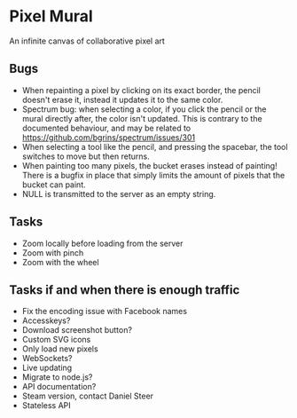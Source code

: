 Pixel Mural
===========
An infinite canvas of collaborative pixel art

Bugs
----
* When repainting a pixel by clicking on its exact border, the pencil doesn't erase it, instead it updates it to the same color.
* Spectrum bug: when selecting a color, if you click the pencil or the mural directly after, the color isn't updated.
This is contrary to the documented behaviour, and may be related to https://github.com/bgrins/spectrum/issues/301
* When selecting a tool like the pencil, and pressing the spacebar, the tool switches to move but then returns.
* When painting too many pixels, the bucket erases instead of painting! There is a bugfix in place that simply limits
the amount of pixels that the bucket can paint.
* NULL is transmitted to the server as an empty string.

Tasks
-----
* Zoom locally before loading from the server
* Zoom with pinch
* Zoom with the wheel

Tasks if and when there is enough traffic
-----------------------------------------
* Fix the encoding issue with Facebook names
* Accesskeys?
* Download screenshot button?
* Custom SVG icons
* Only load new pixels
* WebSockets?
* Live updating
* Migrate to node.js?
* API documentation?
* Steam version, contact Daniel Steer
* Stateless API